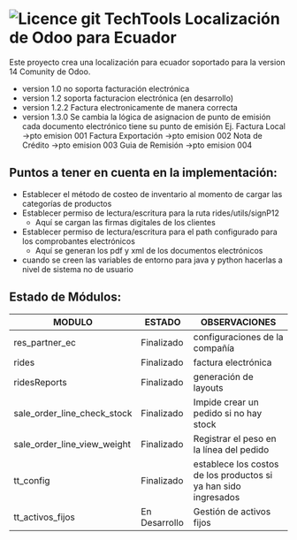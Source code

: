 ![Licence](https://img.shields.io/badge/licence-AGPL--3-blue.svg)
git 
TechTools Localización de Odoo para Ecuador
=================================

Este proyecto crea una localización para ecuador soportado para la version 14 Comunity de Odoo.

- version 1.0 no soporta facturación electrónica
- version 1.2 soporta facturacion electrónica (en desarrollo)
- version 1.2.2 Factura electronicamente de manera correcta
- version 1.3.0 Se cambia la lógica de asignacion de punto de emisión
   cada documento electrónico tiene su punto de emisión
   Ej. Factura Local ->pto emision 001
       Factura Exportación ->pto emision 002
       Nota de Crédito  ->pto emision 003
       Guia de Remisión ->pto emision 004  

Puntos a tener en cuenta en la implementación:
---------------------------------------------
 - Establecer el método de costeo de inventario al momento de cargar las categorías de productos
 - Establecer permiso de lectura/escritura para la ruta rides/utils/signP12
    - Aquí se cargan las firmas digitales de los clientes
 - Establecer permiso de lectura/escritura para el path configurado para los comprobantes electrónicos
    - Aquí se generan los pdf y xml de los documentos electrónicos
 - cuando se creen las variables de entorno para java y python hacerlas a nivel de sistema no de usuario 

Estado de Módulos:
-----------------
| MODULO                   | ESTADO    | OBSERVACIONES                           |
|--------------------------|-----------|-----------------------------------------|
| res_partner_ec   | Finalizado| configuraciones de la compañía
| rides   | Finalizado| factura electrónica
| ridesReports   | Finalizado| generación de layouts
| sale_order_line_check_stock   | Finalizado| Impide crear un pedido si no hay stock
| sale_order_line_view_weight   | Finalizado| Registrar el peso en la línea del pedido
| tt_config   | Finalizado| establece los costos de los productos si ya han sido ingresados
| tt_activos_fijos   | En Desarrollo | Gestión de activos fijos 

